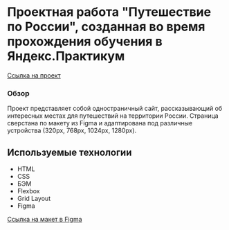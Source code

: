 # Проектная работа "Путешествие по России", созданная во время прохождения обучения в Яндекс.Практикум
[Ссылка на проект](https://dhoine345.github.io/russian-travel/)

### Обзор
Проект представляет собой одностраничный сайт, рассказывающий об интересных местах для путешествий на территории России. Страница сверстана по макету из Figma и адаптирована под различные устройства (320px, 768px, 1024px, 1280px).

## Используемые технологии
* HTML
* CSS
* БЭМ
* Flexbox
* Grid Layout
* Figma


[Ссылка на макет в Figma](https://www.figma.com/file/5S2WSbEFL6awjVWJ0NWL8Q/Sprint-3_-Russia-_-desktop-mobile?node-id=28503%3A0)


